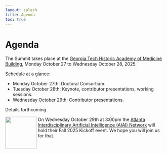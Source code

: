 ```yaml
---
layout: splash
title: Agenda
toc: true
---
```

<script type="text/javascript"> 
function toggleBibtex(obj) { 
	var elems = document.body.getElementsByTagName("*");
	var i = 0;
	for (i =0; i < elems.length; i++) {
		var classname = elems[i].className;
		if (elems[i].id != obj && (classname == "talk" || classname == 'affil')) {
			elems[i].style.display = "none";
		}
	}
	element = document.getElementById(obj)
	if (element.style.display == "none") {
		element.style.display="block";
	}
	else {
		element.style.display="none";
	} 
	 

}
</script>

<style type="text/css" src="bibs.css">
.talkbutton {
	font-size: 8pt;
	background-color: black;
	color: white;
	border: 1px solid black;
	text-decoration: none;
	text-decoration-color: white;
	border-radius: 2px;
}
.talk {
	white-space: pre-wrap;
	background: #ffffff;
	color: red;
	border: 1px dotted red;
	width: 75%;
	position:absolute;
	overflow: hidden;
	z-index:2400;
	width: 250px;
}	
.affil {
	white-space: pre-wrap;
	background: #ffffff;
	color: blue;
	border: 1px dotted blue;
	width: 75%;
	position:absolute;
	overflow: hidden;
	z-index:2400;
	width: 250px;
}	
</style>

<h1>Agenda</h1>

The Summit takes place at the <a href="/location">Georgia Tech Historic Academy of Medicine Building</a>, Monday October 27 to Wednesday October 28, 2025.

Schedule at a glance:
- Monday October 27th: Doctoral Consortium.
- Tuesday October 28th: Keynote, contributor presentations, working sessions.
- Wednesday October 29th: Contributor presentations.

Details forthcoming.

<img src="https://www.aiai.network/wp-content/uploads/2024/02/AIAI_Logo-150x150.png" align="left" width="100" /> On Wednesday October 29th at 3:00pm the <a href="https://www.aiai.network/">Atlanta Interdisciplinary Artificial Intelligence (AIAI) Network</a> will hold their Fall 2025 Kickoff event. We hope you will join us for that.
